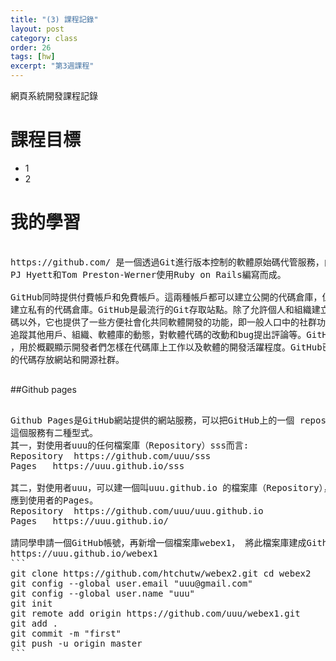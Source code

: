 ```yaml
---
title: "(3) 課程記錄"
layout: post
category: class
order: 26
tags: [hw]
excerpt: "第3週課程"
---
```

網頁系統開發課程記錄


# 課程目標
- 1
- 2

# 我的學習
<pre>

https://github.com/ 是一個透過Git進行版本控制的軟體原始碼代管服務，由Chris Wanstrath、
PJ Hyett和Tom Preston-Werner使用Ruby on Rails編寫而成。

GitHub同時提供付費帳戶和免費帳戶。這兩種帳戶都可以建立公開的代碼倉庫，但是付費帳戶還可以
建立私有的代碼倉庫。GitHub是最流行的Git存取站點。除了允許個人和組織建立和存取保管中的代
碼以外，它也提供了一些方便社會化共同軟體開發的功能，即一般人口中的社群功能，包括允許用戶
追蹤其他用戶、組織、軟體庫的動態，對軟體代碼的改動和bug提出評論等。GitHub也提供了圖表功能
，用於概觀顯示開發者們怎樣在代碼庫上工作以及軟體的開發活躍程度。GitHub已經成為了世界上最大
的代碼存放網站和開源社群。

</pre>
##Github pages

<pre>

Github Pages是GitHub網站提供的網站服務，可以把GitHub上的一個 repository建成一個有url的網站。
這個服務有二種型式。
其一，對使用者uuu的任何檔案庫（Repository）sss而言:
Repository	https://github.com/uuu/sss
Pages	https://uuu.github.io/sss

其二，對使用者uuu，可以建一個叫uuu.github.io 的檔案庫（Repository），這個檔案庫會對
應到使用者的Pages。
Repository	https://github.com/uuu/uuu.github.io
Pages	https://uuu.github.io/

請同學申請一個GitHub帳號，再新增一個檔案庫webex1， 將此檔案庫建成Github Pages 
https://uuu.github.io/webex1
``` 
git clone https://github.com/htchutw/webex2.git cd webex2 
git config --global user.email "uuu@gmail.com" 
git config --global user.name "uuu" 
git init 
git remote add origin https://github.com/uuu/webex1.git 
git add . 
git commit -m "first" 
git push -u origin master 
```


</pre>


[1]: https://github.com/        "GitHub"
[2]: https://pages.github.com/  "GitHub Pages"
[3]: https://jekyllrb.com/      "Jekyll"
[4]: http://markdown.tw         "Markdown文件"
[5]: http://dillinger.io/       "Dillinger"





